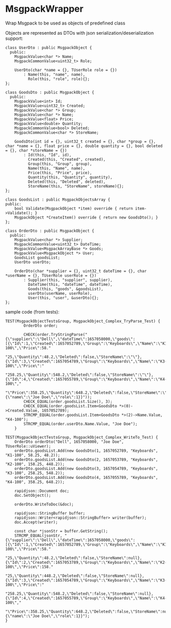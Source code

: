 # MsgpackWrapper
Wrap Msgpack to be used as objects of predefined class


Objects are represented as DTOs with json serialization/deserialization support:

    
    class UserDto : public MsgpackObject {
      public:
    	MsgpackValue<char *> Name;
    	MsgpackCommonValue<uint32_t> Role;
    
    	UserDto(char *name = {}, TUserRole role = {})
    		: Name(this, "name", name), 
    		  Role(this, "role", role){};
    };
    
    class GoodsDto : public MsgpackObject {
      public:
    	MsgpackValue<int> Id;
    	MsgpackValue<uint32_t> Created;
    	MsgpackValue<char *> Group;
    	MsgpackValue<char *> Name;
    	MsgpackValue<float> Price;
    	MsgpackValue<double> Quantity;
    	MsgpackCommonValue<bool> Deleted;
    	MsgpackCommonValue<char *> StoreName;
    
    	GoodsDto(int id = {}, uint32_t created = {}, char *group = {}, char *name = {}, float price = {}, double quantity = {}, bool deleted = {}, char *storeName = {})
    		: Id(this, "Id", id),					
    		  Created(this, "Created", created),	
    		  Group(this, "Group", group),			
    		  Name(this, "Name", name),				
    		  Price(this, "Price", price),			
    		  Quantity(this, "Quantity", quantity), 
    		  Deleted(this, "Deleted", deleted),	
    		  StoreName(this, "StoreName", storeName){};
    };
        
	class GoodsList : public MsgpackObjectsArray {
	public:
		bool Validate(MsgpackObject *item) override { return item->Validate(); }
		MsgpackObject *CreateItem() override { return new GoodsDto(); }
	};
    
    class OrderDto : public MsgpackObject {
      public:
    	MsgpackValue<char *> Supplier;
    	MsgpackCommonValue<uint32_t> DateTime;
    	MsgpackValue<MsgpackArrayBase *> Goods;
    	MsgpackValue<MsgpackObject *> User;
    	GoodsList goodsList;
    	UserDto userDto;
    
    	OrderDto(char *supplier = {}, uint32_t dateTime = {}, char *userName = {}, TUserRole userRole = {})
    		: Supplier(this, "supplier", supplier), 
    		  DateTime(this, "dateTime", dateTime), 
    		  Goods(this, "goods", &goodsList),		
    		  userDto(userName, userRole),			
    		  User(this, "user", &userDto){};
    };

sample code (from tests): 
	

    TEST(MsgpackObjectTestsGroup, MsgpackObject_Complex_TryParse_Test) {
    		OrderDto order;
    
    		CHECK(order.TryStringParse("{\"supplier\":\"Dell\",\"dateTime\":1657058000,\"goods\":[{\"Id\":1,\"Created\":1657052789,\"Group\":\"Keyboards\",\"Name\":\"K1-100\",\"Price\":58."
    							 "25,\"Quantity\":48.2,\"Deleted\":false,\"StoreName\":\"\"},{\"Id\":3,\"Created\":1657054789,\"Group\":\"Keyboards\",\"Name\":\"K3-100\",\"Price\":"
    							 "258.25,\"Quantity\":548.2,\"Deleted\":false,\"StoreName\":\"\"},{\"Id\":4,\"Created\":1657055789,\"Group\":\"Keyboards\",\"Name\":\"K4-100\","
    							 "\"Price\":358.25,\"Quantity\":648.2,\"Deleted\":false,\"StoreName\":\"\"}],\"user\":{\"name\":\"Joe Doe\",\"role\":1}}"));
    		CHECK_EQUAL(order.goodsList.Size(), 3);
    		CHECK_EQUAL(order.goodsList.Item<GoodsDto *>(0)->Created.Value, 1657052789);
    		STRCMP_EQUAL(order.goodsList.Item<GoodsDto *>(2)->Name.Value, "K4-100");
    		STRCMP_EQUAL(order.userDto.Name.Value, "Joe Doe");
    	}
            
    TEST(MsgpackObjectTestsGroup, MsgpackObject_Complex_WriteTo_Test) {
    	OrderDto orderDto("Dell", 1657058000, "Joe Doe", TUserRole::uViewer);
    	orderDto.goodsList.Add(new GoodsDto(1, 1657052789, "Keyboards", "K1-100", 58.25, 48.2));
    	orderDto.goodsList.Add(new GoodsDto(2, 1657053789, "Keyboards", "K2-100", 158.25, 448.2));
    	orderDto.goodsList.Add(new GoodsDto(3, 1657054789, "Keyboards", "K3-100", 258.25, 548.2));
    	orderDto.goodsList.Add(new GoodsDto(4, 1657055789, "Keyboards", "K4-100", 358.25, 648.2));
    
    	rapidjson::Document doc;
    	doc.SetObject();
    
    	orderDto.WriteToDoc(&doc);
    
    	rapidjson::StringBuffer buffer;
    	rapidjson::Writer<rapidjson::StringBuffer> writer(buffer);
    	doc.Accept(writer);
    
    	const char *jsonStr = buffer.GetString();
    	STRCMP_EQUAL(jsonStr, "{\"supplier\":\"Dell\",\"dateTime\":1657058000,\"goods\":[{\"Id\":1,\"Created\":1657052789,\"Group\":\"Keyboards\",\"Name\":\"K1-100\",\"Price\":58."
    						  "25,\"Quantity\":48.2,\"Deleted\":false,\"StoreName\":null},{\"Id\":2,\"Created\":1657053789,\"Group\":\"Keyboards\",\"Name\":\"K2-100\",\"Price\":158."
    						  "25,\"Quantity\":448.2,\"Deleted\":false,\"StoreName\":null},{\"Id\":3,\"Created\":1657054789,\"Group\":\"Keyboards\",\"Name\":\"K3-100\",\"Price\":"
    						  "258.25,\"Quantity\":548.2,\"Deleted\":false,\"StoreName\":null},{\"Id\":4,\"Created\":1657055789,\"Group\":\"Keyboards\",\"Name\":\"K4-100\","
    						  "\"Price\":358.25,\"Quantity\":648.2,\"Deleted\":false,\"StoreName\":null}],\"user\":{\"name\":\"Joe Doe\",\"role\":1}}");
    }

